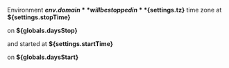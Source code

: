 Environment **${env.domain}** will be stopped in **${settings.tz}** time zone at **${settings.stopTime}**  
 
on **${globals.daysStop}**  

and started at **${settings.startTime}**  

on **${globals.daysStart}**
